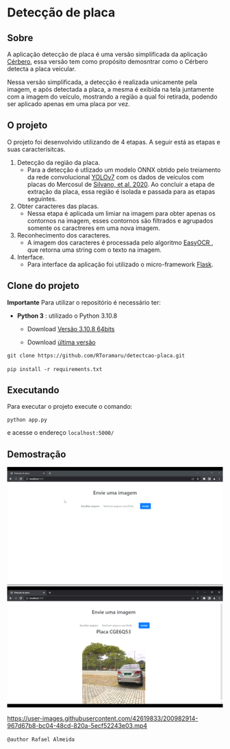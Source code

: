 # Detecção de placa

## Sobre

A aplicação detecção de placa é uma versão simplificada da aplicação [Cérbero](https://github.com/RToramaru/cerbero-mercosul), essa versão tem como propósito demosntrar como o Cérbero detecta a placa veícular.

Nessa versão simplificada, a detecção é realizada unicamente pela imagem, e após detectada a placa, a mesma é exibida na tela juntamente com a imagem do veículo, mostrando a região a qual foi retirada, podendo ser aplicado apenas em uma placa por vez.

## O projeto

O projeto foi desenvolvido utilizando de 4 etapas. A seguir está as etapas e suas caracterísitcas.

1. Detecção da região da placa.
    * Para a detecção é utlizado um modelo ONNX obtido pelo treiamento da rede convolucional [YOLOv7](https://github.com/WongKinYiu/yolov7) com os dados de veículos com placas do Mercosul de [Silvano, et al. 2020](https://data.mendeley.com/datasets/nx9xbs4rgx). Ao concluir a etapa de extração da placa, essa região é isolada e passada para as etapas seguintes.
2. Obter caracteres das placas.
    * Nessa etapa é aplicada um limiar na imagem para obter apenas os contornos na imagem, esses contornos são filtrados e agrupados somente os caractreres em uma nova imagem.
3. Reconhecimento dos caracteres.
    * A imagem dos caracteres é processada pelo algoritmo [EasyOCR
](https://github.com/JaidedAI/EasyOCR), que retorna uma string com o texto na imagem.
4. Interface.
    * Para interface da aplicação foi utilizado o micro-framework [Flask](https://flask.palletsprojects.com/en/2.2.x/).

## Clone do projeto

**Importante**
Para utilizar o repositório é necessário ter:
* **Python 3** : utilizado o Python 3.10.8

    * Download [Versão 3.10.8 64bits](https://www.python.org/ftp/python/3.10.8/python-3.10.8-amd64.exe)
    
    * Download [última versão](https://www.python.org/downloads/)

```
git clone https://github.com/RToramaru/detectcao-placa.git

pip install -r requirements.txt

```

## Executando

Para executar o projeto execute o comando:

```
python app.py
```
e acesse o endereço ``localhost:5000/``



## Demostração


![](/screens/1.png)
![](/screens/2.png)

https://user-images.githubusercontent.com/42619833/200982914-967d67b8-bc04-48cd-820a-5ecf52243e03.mp4



``@author Rafael Almeida``
